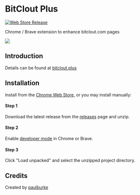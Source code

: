 # BitClout Plus

[![Web Store Release](https://github.com/iPaulPro/BitCloutPlus/actions/workflows/release.yml/badge.svg)](https://github.com/iPaulPro/BitCloutPlus/actions/workflows/release.yml)

Chrome / Brave extension to enhance bitclout.com pages

<a href="https://get.bitclout.plus"><img src="https://storage.googleapis.com/chrome-gcs-uploader.appspot.com/image/WlD8wC6g8khYWPJUsQceQkhXSlv1/UV4C4ybeBTsZt43U4xis.png"></a>

## Introduction

Details can be found at [bitclout.plus](https://bitclout.plus)

## Installation

Install from the [Chrome Web Store](https://get.bitclout.plus), or you may install manually:

#### Step 1

Download the latest release from the [releases](https://github.com/iPaulPro/BitCloutPlus/releases) page and unzip.

#### Step 2

Enable [developer mode](https://developer.chrome.com/docs/extensions/mv2/faq/#faq-dev-01) in Chrome or Brave.

#### Step 3

Click "Load unpacked" and select the unzipped project directory.


## Credits

Created by [paulburke](https://bitclout.com/u/paulburke)
